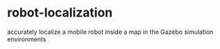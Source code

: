# robot-localization
accurately localize a mobile robot inside a map in the Gazebo simulation environments
